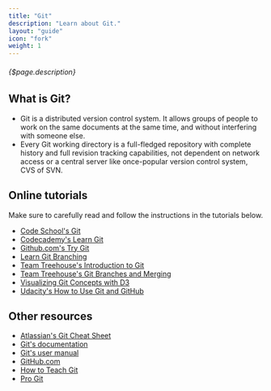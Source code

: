 ```yaml
---
title: "Git"
description: "Learn about Git."
layout: "guide"
icon: "fork"
weight: 1
---
```


###### {$page.description}

<article id="1">

## What is Git?

* Git is a distributed version control system. It allows groups of people to work on the same documents at the same time, and without interfering with someone else.
* Every Git working directory is a full-fledged repository with complete history and full revision tracking capabilities, not dependent on network access or a central server like once-popular version control system, CVS of SVN.

</article>

<article id="2">

## Online tutorials

Make sure to carefully read and follow the instructions in the tutorials below.

* [Code School's Git](https://www.codeschool.com/learn/git)
* [Codecademy's Learn Git](https://www.codecademy.com/learn/learn-git)
* [Github.com's Try Git](http://try.github.com)
* [Learn Git Branching](http://pcottle.github.com/learnGitBranching)
* [Team Treehouse's Introduction to Git](https://teamtreehouse.com/library/introduction-to-git)
* [Team Treehouse's Git Branches and Merging](https://teamtreehouse.com/library/git-branches-and-merging)
* [Visualizing Git Concepts with D3](http://onlywei.github.io/explain-git-with-d3)
* [Udacity's How to Use Git and GitHub](https://www.udacity.com/course/how-to-use-git-and-github--ud775)

</article>

<article id="3">

## Other resources

* [Atlassian's Git Cheat Sheet](https://www.atlassian.com/git/tutorials/atlassian-git-cheatsheet)
* [Git's documentation](https://git-scm.com/documentation)
* [Git's user manual](https://www.kernel.org/pub/software/scm/git/docs/user-manual.html)
* [GitHub.com](https://github.com)
* [How to Teach Git](https://rachelcarmena.github.io/2018/12/12/how-to-teach-git.html)
* [Pro Git](https://git-scm.com/book/en/v2)

</article>